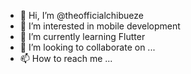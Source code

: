 - 👋 Hi, I’m @theofficialchibueze
- 👀 I’m interested in mobile development
- 🌱 I’m currently learning Flutter
- 💞️ I’m looking to collaborate on ...
- 📫 How to reach me ...

<!---
theofficialchibueze/theofficialchibueze is a ✨ special ✨ repository because its `README.md` (this file) appears on your GitHub profile.
You can click the Preview link to take a look at your changes.
--->
